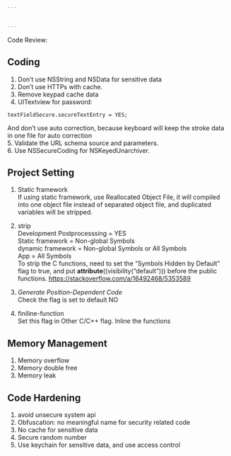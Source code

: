 ```yaml
---


---
```


<p>Code Review:</p>
<h2 id="coding">Coding</h2>
<ol>
<li>Don’t use NSString and NSData for sensitive data</li>
<li>Don’t use HTTPs with cache.</li>
<li>Remove keypad cache data</li>
<li>UITextview for password:</li>
</ol>
<pre><code>textFieldSecure.secureTextEntry = YES;
</code></pre>
<p>And don’t use auto correction, because keyboard will keep the stroke data in one file for auto correction<br>
5. Validate the URL schema source and parameters.<br>
6. Use NSSecureCoding for NSKeyedUnarchiver.</p>
<h2 id="project-setting">Project Setting</h2>
<ol>
<li>
<p>Static framework<br>
If using static framework, use Reallocated Object File, it will compiled into one object file instead of separated object file, and duplicated variables will be stripped.</p>
</li>
<li>
<p>strip<br>
Development Postprocesssing = YES<br>
Static framework = Non-global Symbols<br>
dynamic framework = Non-global Symbols or All Symbols<br>
App = All Symbols<br>
To strip the C functions, need to set the “Symbols Hidden by Default” flag to true, and put <strong>attribute</strong>((visibility(“default”))) before the public functions. <a href="https://stackoverflow.com/a/16492468/5353589">https://stackoverflow.com/a/16492468/5353589</a></p>
</li>
<li>
<p><em>Generate Position</em>-<em>Dependent Code</em><br>
Check the flag is set to default NO</p>
</li>
<li>
<p>finiline-function<br>
Set this flag in Other C/C++ flag. Inline the functions</p>
</li>
</ol>
<h2 id="memory-management">Memory Management</h2>
<ol>
<li>Memory overflow</li>
<li>Memory double free</li>
<li>Memory leak</li>
</ol>
<h2 id="code-hardening">Code Hardening</h2>
<ol>
<li>avoid unsecure system api</li>
<li>Obfuscation: no meaningful name for security related code</li>
<li>No cache for sensitive data</li>
<li>Secure random number</li>
<li>Use keychain for sensitive data, and use access control</li>
</ol>

